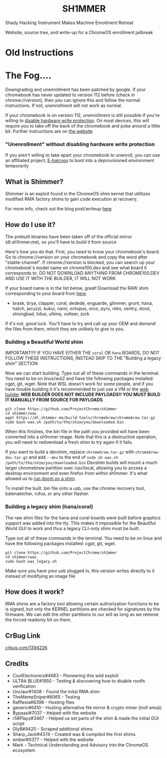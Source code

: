 <div align="center">
    <h1>SH1MMER</h1>
</div>

Shady Hacking 1nstrument Makes Machine Enrollment Retreat

Website, source tree, and write-up for a ChromeOS enrollment jailbreak

# Old Instructions

# The Fog....
Downgrading and unenrollment has been patched by google. If your chromebook has never updated to version 112 before (check in chrome://version), then you can ignore this and follow the normal instructions. If not, unenrollment will not work as normal.

If your chromebook is on version 112, unenrollment is still possible if you're willing to [disable hardware write protection](https://mrchromebox.tech/#devices). On most devices, this will require you to take off the back of the chromebook and poke around a little bit. Further instructions are on [the website](https://sh1mmer.me)
### "Unenrollment" without disabling hardware write protection
If you aren't willing to take apart your chromebook to unenroll, you can use an affiliated project, [E-halcyon](https://fog.gay) to boot into a deprovisioned environment temporarily
## What is Shimmer?

Shimmer is an exploit found in the ChromeOS shim kernel that utilitzes modified RMA factory shims to gain code execution at recovery.<br>

For more info, check out the blog post/writeup [here](https://coolelectronics.me/blog/breaking-cros-2)

## How do I use it?

The prebuilt binaries have been taken off of the official mirror (dl.sh1mmer.me), so you'll have to build it from source

Here's how you do that.
First, you need to know your chromebook's board. Go to chrome://version on your chromebook and copy the word after "stable-channel". If chrome://version is blocked, you can search up your chromebook's model name on chrome100.dev and see what board it corresponds to. DO NOT DOWNLOAD ANYTHING FROM CHROME100.DEV AND USE IT WITH THE BUILDER, IT WILL NOT WORK.

If your board name is in the list below, great! Download the RAW shim corresponding to your board from [here](https://dl.osu.bio/).

- brask, brya, clapper, coral, dedede, enguarde, glimmer, grunt, hana, hatch, jacuzzi, kukui, nami, octopus, orco, pyro, reks, sentry, stout, strongbad, tidus, ultima, volteer, zork

If it's not, good luck. You'll have to try and call up your OEM and demand the files from them, which they are unlikely to give to you.

### Building a Beautiful World shim

IMPORTANT!!!! IF YOU HAVE EITHER THE `coral` OR `hana` BOARDS, DO NOT FOLLOW THESE INSTRUCTIONS, INSTEAD SKIP TO THE "Building a legacy shim" SECTION

Now we can start building. Type out all of these commands in the terminal. You need to be on linux/wsl2 and have the following packages installed: cgpt, git, wget.
Note that WSL doesn't work for some people, and if you have trouble building it it's recommended to just use a VM or the [web builder]()
**WEB BUILDER DOES NOT INCLUDE PAYLOADS!! YOU MUST BUILD IT MANUALLY FROM SOURCE FOR PAYLOADS**

```
git clone https://github.com/ProjectChrome/sh1mmer
cd sh1mmer/wax
wget https://dl.sh1mmer.me/build-tools/chromebrew/chromebrew.tar.gz
sudo bash wax.sh /path/to/the/shim/you/downloaded.bin
```

When this finishes, the bin file in the path you provided will have been converted into a sh1mmer image. Note that this is a destructive operation, you will need to redownload a fresh shim to try again if it fails.

If you want to build a devshim, replace `chromebrew.tar.gz` with `chromebrew-dev.tar.gz` and add `--dev` to the end of `sudo sh wax.sh /path/to/the/shim/you/downloaded.bin`
Devshim builds will mount a much larger chromebrew partition over /usr/local, allowing you to access a desktop environment and even firefox from within sh1mmer. It's what allowed us to [run doom on a shim](https://coolelectronics.me/blog/static/breaking/doom.jpg).

To install the built .bin file onto a usb, use the chrome recovery tool, balenaetcher, rufus, or any other flasher.

### Building a legacy shim (hana/coral)

The raw shim files for the hana and coral boards were built before graphics support was added into the tty. This makes it impossible for the Beautiful World GUI to work and thus a legacy CLI-only shim must be built.

Type out all of these commands in the terminal. You need to be on linux and have the following packages installed: cgpt, git, wget.

```
git clone https://github.com/ProjectChrome/sh1mmer
cd sh1mmer/wax
sudo bash wax_legacy.sh
```

Make sure you have your usb plugged in, this version writes directly to it instead of modifying an image file

## How does it work?

RMA shims are a factory tool allowing certain authorization functions to be is signed, but only
the KERNEL partitions are checked for signatures by the firmware. We can edit the other partitions to our will as long as we remove the forced readonly bit on them.

## CrBug Link

[crbug.com/1394226](https://crbug.com/1394226)

## Credits

- CoolElectronics#4683 - Pioneering this wild exploit
- ULTRA BLUE#1850 - Testing & discovering how to disable rootfs verification
- Unciaur#1408 - Found the inital RMA shim
- TheMemeSniper#6065 - Testing
- Rafflesia#8396 - Hosting files
- generic#6410 - Hosting alternative file mirror & crypto miner (troll emoji)
- Bypassi#7037 - Helped with the website
- r58Playz#3467 - Helped us set parts of the shim & made the initial GUI script
- OlyB#9420 - Scraped additional shims
- Sharp_Jack#4374 - Created wax & compiled the first shims
- ember#0377 - Helped with the website
- Mark - Technical Understanding and Advisory into the ChromeOS ecosystem
